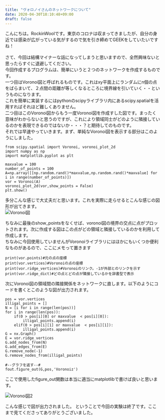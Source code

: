 ```yaml
---
title: "ヴォロノイさんのネットワークについて"
date: 2020-04-30T18:10:48+09:00
draft: false
---
```


こんにちは。RockinWoolです。東京のコロナは収まってきましたが、自分の身近では感染が広がっている気がするので気を引き締めてGEEKをしていたいですね！\
\
さて、今回は結構マイナーな話になってしまうと思いますので、全然興味ないと思ったらすぐに退避してください。\
今回作成するプログラムは、簡単にいうと２つのネットワークを作成するものです。\
一つ目はVoronoi図と呼ばれるものです。これはxy平面上にランダムにn個の点をばらまいて、２点間の距離が等しくなるところに境界線を引いていく・・というものになります。\
これを簡単に実装するにはpythonのscipyライブラリ内にあるscipy.spatialを活用すればそれほど難しくありません。\
二つ目はこのVoronoi図からもう一度Voronoi図を作成すした図です。まったく意味がわからないと思うのですが、これにより領域同士がどのように隣接しているのかを表現できるのではないか・・・？と期待してのものです。\
それでは早速やっていきます。まず、単純なVoronoi図を表示する部分はこのようにしました。

```
from scipy.spatial import Voronoi, voronoi_plot_2d
import numpy as np
import matplotlib.pyplot as plt

maxvalue = 100
number_of_points = 100
A=np.array([[np.random.rand()*maxvalue,np.random.rand()*maxvalue] for i in range(number_of_points)])
vor = Voronoi(A)
voronoi_plot_2d(vor,show_points = False)
plt.show()
```

多分こんな感じで大丈夫だと思います。これを実際に走らせるとこんな感じの図形が出てきます。\
![Voronoi図](/img/Voronoi.png)

ちなみに最後のshow_pointsをなくせば、voronoi図の境界の交点に点がプロットされます。次に作成する図はこの点がどの領域と隣接しているのかを利用して作成します。\
ちなみに今回使用していませんがVoronoiライブラリにはほかにもいくつか便利なものがあるので、ここにメモって置きます

```
print(vor.points)#元の点の座標
print(vor.vertices)#Voronoiの点の座標
print(vor.ridge_vertices)#Voronoiのリンク。-1が外部とのリンクを示す
print(vor.ridge_dict)#どの点とどの点が隣接しているかを辞書型で表示
```
次にVoronoi図の領域間の隣接関係をネットワークに直します。以下のようにコードを書くとこのような図が出力されます。

```
pos = vor.vertices
illigal_points = []
N = [i for i in range(len(pos))]
for i in range(len(pos)):
    if(0 > pos[i][0] or maxvalue  < pos[i][0]):
        illigal_points.append(i)
    elif(0 > pos[i][1] or maxvalue  < pos[i][1]):
        illigal_points.append(i)
G = nx.Graph()
E = vor.ridge_vertices
G.add_nodes_from(N)
G.add_edges_from(E)
G.remove_node(-1)
G.remove_nodes_from(illigal_points)

#--グラフを返す--#
fout.figure_out(G,pos,'Voronoiz')
```
ここで使用したfigure_out関数は本当に適当にmatplotlibで書けば良いと思います。

![Voronoi図2](/img/Voronoi2.png)

こんな感じで図が出力されました。
ということで今回の実験は終了です。ここまで見てくださってありがとうございました。